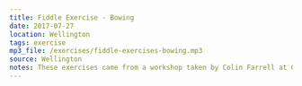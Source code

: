 ```yaml
---
title: Fiddle Exercise - Bowing
date: 2017-07-27
location: Wellington
tags: exercise
mp3_file: /exercises/fiddle-exercises-bowing.mp3
source: Wellington
notes: These exercises came from a workshop taken by Colin Farrell at Ceol Aneas 2017
---
```

